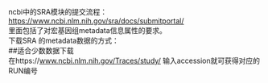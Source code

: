 ncbi中的SRA模块的提交流程：https://www.ncbi.nlm.nih.gov/sra/docs/submitportal/  
    里面包括了对宏基因组metadata信息属性的要求。   
下载SRA 的metadata数据的方式：  
##适合少数数据下载  
    在https://www.ncbi.nlm.nih.gov/Traces/study/ 输入accession就可获得对应的RUN编号

